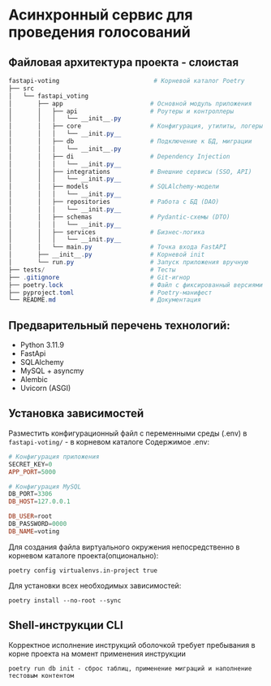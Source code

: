# Асинхронный сервис для проведения голосований
## Файловая архитектура проекта - слоистая

```powershell
fastapi-voting                          # Корневой каталог Poetry
├── src
│   └── fastapi_voting                 
│       ├── app                        # Основной модуль приложения
│       │   ├── api                    # Роутеры и контроллеры
│       │   │   └── __init__.py
│       │   ├── core                   # Конфигурация, утилиты, логеры
│       │   │   └── __init.py__        
│       │   ├── db                     # Подключение к БД, миграции
│       │   │   └── __init__.py
│       │   ├── di                     # Dependency Injection
│       │   │   └── __init.py__
│       │   ├── integrations           # Внешние сервисы (SSO, API)
│       │   │   └── __init.py__
│       │   ├── models                 # SQLAlchemy-модели
│       │   │   └── __init.py__
│       │   ├── repositories           # Работа с БД (DAO)
│       │   │   └── __init.py__
│       │   ├── schemas                # Pydantic-схемы (DTO)
│       │   │   └── __init.py__
│       │   ├── services               # Бизнес-логика
│       │   │   └── __init.py__
│       │   └── main.py                # Точка входа FastAPI
│       ├── __init__.py                # Корневой init
│       └── run.py                     # Запуск приложения вручную
├── tests/                             # Тесты
├── .gitignore                         # Git-игнор
├── poetry.lock                        # Файл с фиксированный версиями зависимостей (генерирует Poetry)
├── pyproject.toml                     # Poetry-манифест
└── README.md                          # Документация
```

## Предварительный перечень технологий:
- Python 3.11.9
- FastApi
- SQLAlchemy
- MySQL + asyncmy
- Alembic
- Uvicorn (ASGI)

## Установка зависимостей
Разместить конфигурационный файл с переменными среды (.env) в ``fastapi-voting/`` - в корневом каталоге
Содержимое .env:
```powershell
# Конфигурация приложения
SECRET_KEY=0
APP_PORT=5000

# Конфигурация MySQL
DB_PORT=3306
DB_HOST=127.0.0.1

DB_USER=root
DB_PASSWORD=0000
DB_NAME=voting
```

Для создания файла виртуального окружения непосредственно в корневом каталоге проекта(опционально):
```commandline
poetry config virtualenvs.in-project true
```
Для установки всех необходимых зависимостей:
```commandline
poetry install --no-root --sync
```

## Shell-инструкции CLI
Корректное исполнение инструкций оболочкой требует пребывания в корне проекта на момент применения инструкции
```commandline
poetry run db init - сброс таблиц, применение миграций и наполнение тестовым контентом
```